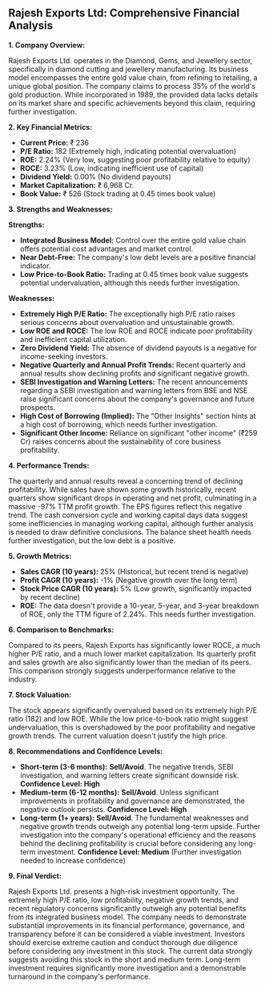 ## Rajesh Exports Ltd: Comprehensive Financial Analysis

**1. Company Overview:**

Rajesh Exports Ltd. operates in the Diamond, Gems, and Jewellery sector, specifically in diamond cutting and jewellery manufacturing.  Its business model encompasses the entire gold value chain, from refining to retailing, a unique global position.  The company claims to process 35% of the world's gold production. While incorporated in 1989, the provided data lacks details on its market share and specific achievements beyond this claim, requiring further investigation.

**2. Key Financial Metrics:**

* **Current Price:** ₹ 236
* **P/E Ratio:** 182 (Extremely high, indicating potential overvaluation)
* **ROE:** 2.24% (Very low, suggesting poor profitability relative to equity)
* **ROCE:** 3.23% (Low, indicating inefficient use of capital)
* **Dividend Yield:** 0.00% (No dividend payouts)
* **Market Capitalization:** ₹ 6,968 Cr.
* **Book Value:** ₹ 526 (Stock trading at 0.45 times book value)


**3. Strengths and Weaknesses:**

**Strengths:**

* **Integrated Business Model:**  Control over the entire gold value chain offers potential cost advantages and market control.
* **Near Debt-Free:**  The company's low debt levels are a positive financial indicator.
* **Low Price-to-Book Ratio:**  Trading at 0.45 times book value suggests potential undervaluation, although this needs further investigation.

**Weaknesses:**

* **Extremely High P/E Ratio:**  The exceptionally high P/E ratio raises serious concerns about overvaluation and unsustainable growth.
* **Low ROE and ROCE:**  The low ROE and ROCE indicate poor profitability and inefficient capital utilization.
* **Zero Dividend Yield:**  The absence of dividend payouts is a negative for income-seeking investors.
* **Negative Quarterly and Annual Profit Trends:**  Recent quarterly and annual results show declining profits and significant negative growth.
* **SEBI Investigation and Warning Letters:** The recent announcements regarding a SEBI investigation and warning letters from BSE and NSE raise significant concerns about the company's governance and future prospects.
* **High Cost of Borrowing (Implied):** The "Other Insights" section hints at a high cost of borrowing, which needs further investigation.
* **Significant Other Income:** Reliance on significant "other income" (₹259 Cr) raises concerns about the sustainability of core business profitability.


**4. Performance Trends:**

The quarterly and annual results reveal a concerning trend of declining profitability. While sales have shown some growth historically, recent quarters show significant drops in operating and net profit, culminating in a massive -97% TTM profit growth.  The EPS figures reflect this negative trend.  The cash conversion cycle and working capital days data suggest some inefficiencies in managing working capital, although further analysis is needed to draw definitive conclusions.  The balance sheet health needs further investigation, but the low debt is a positive.

**5. Growth Metrics:**

* **Sales CAGR (10 years):** 25% (Historical, but recent trend is negative)
* **Profit CAGR (10 years):** -1% (Negative growth over the long term)
* **Stock Price CAGR (10 years):** 5% (Low growth, significantly impacted by recent decline)
* **ROE:**  The data doesn't provide a 10-year, 5-year, and 3-year breakdown of ROE, only the TTM figure of 2.24%.  This needs further investigation.

**6. Comparison to Benchmarks:**

Compared to its peers, Rajesh Exports has significantly lower ROCE, a much higher P/E ratio, and a much lower market capitalization.  Its quarterly profit and sales growth are also significantly lower than the median of its peers.  This comparison strongly suggests underperformance relative to the industry.

**7. Stock Valuation:**

The stock appears significantly overvalued based on its extremely high P/E ratio (182) and low ROE. While the low price-to-book ratio might suggest undervaluation, this is overshadowed by the poor profitability and negative growth trends.  The current valuation doesn't justify the high price.

**8. Recommendations and Confidence Levels:**

* **Short-term (3-6 months):** **Sell/Avoid**.  The negative trends, SEBI investigation, and warning letters create significant downside risk.  **Confidence Level: High**
* **Medium-term (6-12 months):** **Sell/Avoid**.  Unless significant improvements in profitability and governance are demonstrated, the negative outlook persists. **Confidence Level: High**
* **Long-term (1+ years):** **Sell/Avoid**.  The fundamental weaknesses and negative growth trends outweigh any potential long-term upside.  Further investigation into the company's operational efficiency and the reasons behind the declining profitability is crucial before considering any long-term investment. **Confidence Level: Medium** (Further investigation needed to increase confidence)


**9. Final Verdict:**

Rajesh Exports Ltd. presents a high-risk investment opportunity. The extremely high P/E ratio, low profitability, negative growth trends, and recent regulatory concerns significantly outweigh any potential benefits from its integrated business model.  The company needs to demonstrate substantial improvements in its financial performance, governance, and transparency before it can be considered a viable investment.  Investors should exercise extreme caution and conduct thorough due diligence before considering any investment in this stock.  The current data strongly suggests avoiding this stock in the short and medium term.  Long-term investment requires significantly more investigation and a demonstrable turnaround in the company's performance.

